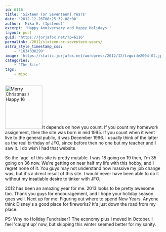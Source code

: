 ```yaml
---
id: 6116
title: 'Sixteen (or Seventeen) Years'
date: '2012-12-26T08:25:32-08:00'
author: 'Mika E. (Ipstenu)'
excerpt: 'Happy Anniversary and Happy Holidays.'
layout: post
guid: 'https://jorjafox.net/?p=6116'
permalink: /2012/sixteen-or-seventeen-years/
astra_style_timestamp_css:
    - '1634338299'
image: 'https://static.jorjafox.net/wordpress/2012/12/tvguide2004-02.jpg'
categories:
    - 'The Site'
tags:
    - misc
---
```


<a href="//static.jorjafox.net/wordpress/2012/12/tvguide2004-02.jpg"><img class="alignleft size-medium wp-image-6117" alt="Merry Christmas / Happy 16" src="//static.jorjafox.net/wordpress/2012/12/tvguide2004-02-120x140.jpg" width="120" height="140" /></a>It depends on how you count. If you count my homework assignment, then the site was born in mid 1995. If you count when it went live to the general public, it was December 1996. I usually think of the latter as the real birthday of JFO, since before then no one but my teacher and I saw it. I do wish I had that website.

So the 'age' of this site is pretty mutable. I was 18 going on 19 then, I'm 35 going on 36 now. We're getting on near half my life with this hobby, and I regret none of it. You guys may not understand how massive my job change was, but it's a direct result of this site. I would never have been able to do it without my insatiable desire to tinker with JFO.

2012 has been an amazing year for me. 2013 looks to be pretty awesome too. Thank you guys for encouragement, and I hope your holiday season goes well. Next up for me: Figuring out where to spend New Years. Anyone think Disney's a good place for fireworks? It's just down the road from my place.

PS: Why no Holiday Fundraiser? The economy plus I moved in October. I feel 'caught up' now, but skipping this winter seemed better for my sanity.